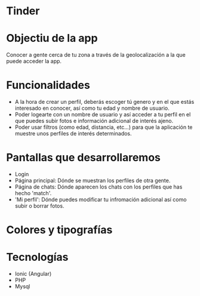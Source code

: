 # Tinder

# Objectiu de la app 
Conocer a gente cerca de tu zona a través de la geolocalización a la que puede acceder la app. 

# Funcionalidades
  - A la hora de crear un perfil, deberás escoger tú genero y en el que estás interesado en conocer, así como tu edad y nombre de usuario.
  - Poder logearte con un nombre de usuario y así acceder a tu perfil en el que puedes subir fotos e información adicional de interés ajeno.
  - Poder usar filtros (como edad, distancia, etc...) para que la aplicación te muestre unos perfiles de interés determinados.

# Pantallas que desarrollaremos
  - Login
  - Página principal: Dónde se muestran los perfiles de otra gente.
  - Página de chats: Dónde aparecen los chats con los perfiles que has hecho  'match'.
  - 'Mi perfil': Dónde puedes modificar tu infromación adicional así como subir o borrar fotos.

# Colores y tipografías

# Tecnologías
  - Ionic (Angular)
  - PHP
  - Mysql
